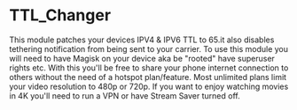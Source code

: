 # TTL_Changer

This module patches your devices IPV4 & IPV6 TTL to 65.it also disables tethering notification from being sent to your carrier.
To use this module you will need to have Magisk on your device aka be "rooted" have superuser rights etc.
With this you'll be free to share your phone internet connection to others without the need of a hotspot plan/feature.
Most unlimited plans limit your video resolution to 480p or 720p.
If you want to enjoy watching movies in 4K you'll need to run a VPN or have Stream Saver turned off.
